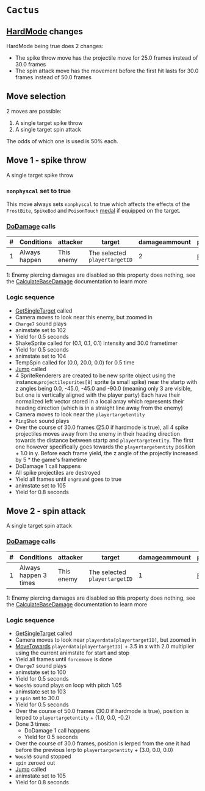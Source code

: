 # `Cactus`

## [HardMode](../../Damage%20pipeline/HardMode.md) changes
HardMode being true does 2 changes:

- The spike throw move has the projectile move for 25.0 frames instead of 30.0 frames
- The spin attack move has the movement before the first hit lasts for 30.0 frames instead of 50.0 frames

## Move selection
2 moves are possible:

1. A single target spike throw
2. A single target spin attack

The odds of which one is used is 50% each.

## Move 1 - spike throw
A single target spike throw

### `nonphyscal` set to true
This move always sets `nonphyscal` to true which affects the effects of the `FrostBite`, `SpikeBod` and `PoisonTouch` [medal](../Enums%20and%20IDs/Medal.md) if equipped on the target.

### [DoDamage](../../Damage%20pipeline/DoDamage.md) calls

|#|Conditions|attacker|target|damageammount|property|overrides|block|
|-:|---|---|---|---|---|---|---|
|1|Always happen|This enemy|The selected `playertargetID`|2|[Pierce](../../Damage%20pipeline/AttackProperty.md)<sup>1</sup>|null|`commandsuccess`|

1: Enemy piercing damages are disabled so this property does nothing, see the [CalculateBaseDamage](../../Damage%20pipeline/CalculateBaseDamage.md#piercing) documentation to learn more

### Logic sequence

- [GetSingleTarget](../../Actors%20states/Targetting/GetRandomAvaliablePlayer.md#getsingletarget) called
- Camera moves to look near this enemy, but zoomed in
- `Charge7` sound plays
- animstate set to 102
- Yield for 0.5 seconds
- ShakeSprite called for (0.1, 0.1, 0.1) intensity and 30.0 frametimer
- Yield for 0.5 seconds
- animstate set to 104
- TempSpin called for (0.0, 20.0, 0.0) for 0.5 time
- [Jump](../../../Entities/EntityControl/EntityControl%20Methods.md#jump) called
- 4 SpriteRenderers are created to be new sprite object using the instance.`projectilepsrites[8]` sprite (a small spike) near the startp with z angles being 0.0, -45.0, -45.0 and -90.0 (meaning only 3 are visible, but one is vertically aligned with the player party) Each have their normalized left vector stored in a local array which represents their heading direction (which is in a straight line away from the enemy)
- Camera moves to look near the `playertargetentity`
- `PingShot` sound plays
- Over the course of 30.0 frames (25.0 if hardmode is true), all 4 spike projectiles moves away from the enemy in their heading direction towards the distance between startp and `playertargetentity`. The first one however specifically goes towards the `playertargetentity` position + 1.0 in y. Before each frame yield, the z angle of the projectly increased by 5 * the game's frametime
- DoDamage 1 call happens
- All spike projectiles are destroyed
- Yield all frames until `onground` goes to true
- animstate set to 105
- Yield for 0.8 seconds

## Move 2 - spin attack
A single target spin attack

### [DoDamage](../../Damage%20pipeline/DoDamage.md) calls

|#|Conditions|attacker|target|damageammount|property|overrides|block|
|-:|---|---|---|---|---|---|---|
|1|Always happen 3 times|This enemy|The selected `playertargetID`|1|[Pierce](../../Damage%20pipeline/AttackProperty.md)<sup>1</sup>|null|`commandsuccess`|

1: Enemy piercing damages are disabled so this property does nothing, see the [CalculateBaseDamage](../../Damage%20pipeline/CalculateBaseDamage.md#piercing) documentation to learn more

### Logic sequence

- [GetSingleTarget](../../Actors%20states/Targetting/GetRandomAvaliablePlayer.md#getsingletarget) called
- Camera moves to look near `playerdata[playertargetID]`, but zoomed in
- [MoveTowards](../../../Entities/EntityControl/EntityControl%20Methods.md#movetowards) `playerdata[playertargetID]` + 3.5 in x with 2.0 multiplier using the current animstate for start and stop
- Yield all frames until `forcemove` is done
- `Charge7` sound plays
- animstate set to 100
- Yield for 0.5 seconds
- `Woosh5` sound plays on loop with pitch 1.05
- animstate set to 103
- y `spin` set to 30.0
- Yield for 0.5 seconds
- Over the course of 50.0 frames (30.0 if hardmode is true), position is lerped to `playertargetentity` + (1.0, 0.0, -0.2)
- Done 3 times:
    - DoDamage 1 call happens
    - Yield for 0.5 seconds
- Over the course of 30.0 frames, position is lerped from the one it had before the previous lerp to `playertargetentity` + (3.0, 0.0, 0.0)
- `Woosh5` sound stopped
- `spin` zeroed out
- [Jump](../../../Entities/EntityControl/EntityControl%20Methods.md#jump) called
- animstate set to 105
- Yield for 0.8 seconds
